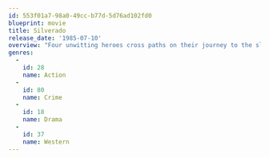 ```yaml
---
id: 553f01a7-98a0-49cc-b77d-5d76ad102fd0
blueprint: movie
title: Silverado
release_date: '1985-07-10'
overview: "Four unwitting heroes cross paths on their journey to the sleepy town of Silverado. Little do they know the town where their family and friends reside has been taken over by a corrupt sheriff and a murderous posse. It's up to the sharp-shooting foursome to save the day, but first they have to break each other out of jail, and learn who their real friends are."
genres:
  -
    id: 28
    name: Action
  -
    id: 80
    name: Crime
  -
    id: 18
    name: Drama
  -
    id: 37
    name: Western
---
```

